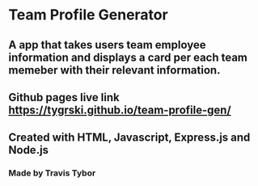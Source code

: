 # Team Profile Generator

## A app that takes users team employee information and displays a card per each team memeber with their relevant information.

## Github pages live link https://tygrski.github.io/team-profile-gen/




## Created with HTML, Javascript, Express.js and Node.js

### Made by Travis Tybor
